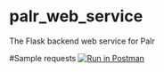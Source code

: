 # palr_web_service
The Flask backend web service for Palr

#Sample requests
[![Run in Postman](https://run.pstmn.io/button.svg)](https://app.getpostman.com/run-collection/758d1889bdde35f1a149)
